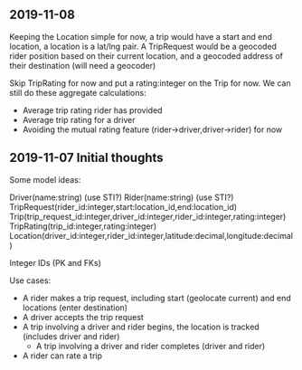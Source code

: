 
## 2019-11-08

Keeping the Location simple for now, a trip would have a start and end location,
a location is a lat/lng pair. A TripRequest would be a geocoded rider position based
on their current location, and a geocoded address of their destination (will need a geocoder)

Skip TripRating for now and put a rating:integer on the Trip for now. We can still do these aggregate calculations:
* Average trip rating rider has provided
* Average trip rating for a driver
* Avoiding the mutual rating feature (rider->driver,driver->rider) for now


## 2019-11-07 Initial thoughts

Some model ideas:

Driver(name:string) (use STI?)
Rider(name:string) (use STI?)
TripRequest(rider_id:integer,start:location_id,end:location_id)
Trip(trip_request_id:integer,driver_id:integer,rider_id:integer,rating:integer)
TripRating(trip_id:integer,rating:integer)
Location(driver_id:integer,rider_id:integer,latitude:decimal,longitude:decimal)

Integer IDs (PK and FKs)


Use cases:

* A rider makes a trip request, including start (geolocate current) and end locations (enter destination)
* A driver accepts the trip request
* A trip involving a driver and rider begins, the location is tracked (includes driver and rider)
  * A trip involving a driver and rider completes (driver and rider)
* A rider can rate a trip

